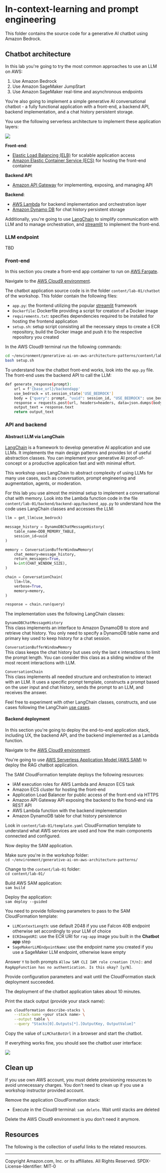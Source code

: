 # In-context-learning and prompt engineering
This folder contains the source code for a generative AI chatbot using Amazon Bedrock.

## Chatbot architecture

In this lab you're going to try the most common approaches to use an LLM on AWS:
1. Use Amazon Bedrock
2. Use Amazon SageMaker JumpStart
3. Use Amazon SageMaker real-time and asynchronous endpoints

You're also going to implement a simple generative AI conversational chatbot - a fully functional application with a front-end, a backend API, backend implementation, and a chat history persistent storage.

You use the following serverless architecture to implement these application layers:

![](/static/design/icl-architecture-aws.drawio.svg)

**Front-end**:  
- [Elastic Load Balancing (ELB)](https://docs.aws.amazon.com/elasticloadbalancing/latest/application/introduction.html) for scalable application access
- [Amazon Elastic Container Service (ECS)](https://docs.aws.amazon.com/AmazonECS/latest/developerguide/Welcome.html) for hosting the front-end container

**Backend API**:  
- [Amazon API Gateway](https://docs.aws.amazon.com/apigateway/latest/developerguide/welcome.html) for implementing, exposing, and managing API

**Backend**:
- [AWS Lambda](https://docs.aws.amazon.com/lambda/latest/dg/welcome.html) for backend implementation and orchestration layer
- [Amazon Dynamo DB](https://docs.aws.amazon.com/amazondynamodb/latest/developerguide/Introduction.html) for chat history persistent storage

Additionally, you're going to use [LangChain](https://www.langchain.com/) to simplify communication with LLM and to manage orchestration, and [streamlit](https://streamlit.io/) to implement the front-end.

### LLM endpoint
TBD

### Front-end
In this section you create a front-end app container to run on [AWS Fargate](https://docs.aws.amazon.com/AmazonECS/latest/userguide/what-is-fargate.html).

Navigate to the [AWS Cloud9 environment](https://us-east-1.console.aws.amazon.com/cloud9control/home?region=us-east-1#/).

The chatbot application source code is in the folder `content/lab-01/chatbot` of the workshop. This folder contain the following files: 
- `app.py`: the frontend utilizing the popular [streamlit](https://streamlit.io/) framework
- `Dockerfile`: Dockerfile providing a script for creation of a Docker image
- `requirements.txt`: specifies dependencies required to be installed for hosting the frontend application
- `setup.sh`: setup script consisting all the necessary steps to create a ECR repository, build the Docker image and push it to the respective repository you created

In the AWS Cloud9 terminal run the following commands:
```sh
cd ~/environment/generative-ai-on-aws-architecture-patterns/content/lab-01/chatbot/
bash setup.sh
```

To understand how the chatbot front-end works, look into the `app.py` file. The front-end uses the backend API to call the LLM:

```sh
def generate_response(prompt):
    url = f'{base_url}/backendapp'
    use_bedrock = st.session_state['USE_BEDROCK']
    body = {"query": prompt, "uuid": session_id, "USE_BEDROCK": use_bedrock}
    response = requests.post(url, headers=headers, data=json.dumps(body), verify=False)
    output_text = response.text
    return output_text
```

### API and backend

#### Abstract LLM via LangChain
[LangChain](https://python.langchain.com/docs/get_started/introduction) is a framework to develop generative AI application and use LLMs. It implements the main design patterns and provides lot of useful abstraction classes. You can implement your generative AI proof-of-concept or a productive application fast and with minimal effort.

This workshop uses LangChain to abstract complexity of using LLMs for many use cases, such as conversation, prompt engineering and augmentation, agents, or moderation.

For this lab you use almost the minimal setup to implement a conversational chat with memory. 
Look into the Lambda function code in the file `content/lab-01/backend/backend-app/backend_app.py` to understand how the code uses LangChain classes and accesses the LLM:

```python
llm = get_llm(use_bedrock)

message_history = DynamoDBChatMessageHistory(
    table_name=DDB_MEMORY_TABLE,
    session_id=uuid
)

memory = ConversationBufferWindowMemory(
    chat_memory=message_history,
    return_messages=True,
    k=int(CHAT_WINDOW_SIZE),
)

chain = ConversationChain(
    llm=llm,
    verbose=True,
    memory=memory,
)

response = chain.run(query)
```

The implementation uses the following LangChain classes:

`DynamoDBChatMessageHistory`  
This class implements an interface to Amazon DynamoDB to store and retrieve chat history. You only need to specify a DynamoDB table name and primary key used to keep history for a chat session.

`ConversationBufferWindowMemory`  
This class keeps the chat history but uses only the last `K` interactions to limit the prompt length. You can consider this class as a sliding window of the most recent interactions with LLM.

`ConversationChain`  
This class implements all needed structure and orchestration to interact with an LLM. It uses a specific prompt template, constructs a prompt based on the user input and chat history, sends the prompt to an LLM, and receives the answer. 

Feel free to experiment with other LangChain classes, constructs, and use cases following the LangChain [use cases](https://python.langchain.com/docs/use_cases/qa_structured/sql).

#### Backend deployment
In this section you're going to deploy the end-to-end application stack, including UX, the backend API, and the backend implemented as a Lambda function.

Navigate to the [AWS Cloud9 environment](https://us-east-1.console.aws.amazon.com/cloud9control/home?region=us-east-1#/).

You're going to use [AWS Serverless Application Model (AWS SAM)](https://docs.aws.amazon.com/serverless-application-model/latest/developerguide/what-is-sam.html) to deploy the RAG chatbot application.

The SAM CloudFormation template deploys the following resources:
- IAM execution roles for AWS Lambda and Amazon ECS task
- Amazon ECS cluster for hosting the front-end
- Application Load Balancer for public access of the front-end via HTTPS
- Amazon API Gateway API exposing the backend to the frond-end via REST API
- AWS Lambda function with the backend implementation
- Amazon DynamoDB table for chat history persistence

Look in `content/lab-01/template.yaml` CloudFormation template to understand what AWS services are used and how the main components connected and configured.

Now deploy the SAM application.

Make sure you're in the workshop folder:  
`cd ~/environment/generative-ai-on-aws-architecture-patterns/`

Change to the `content/lab-01` folder:  
`cd content/lab-01/`

Build AWS SAM application:  
`sam build`

Deploy the application:  
`sam deploy --guided`

You need to provide following parameters to pass to the SAM CloudFormation template:
- `LLMContextLength`: use default 2048 if you use Falcon 40B endpoint otherwise set accordingly to your LLM of choice
- `ECRImageURI`: use the ECR URI for `rag-app` image you built in the **Chatbot app** step
- `SageMakerLLMEndpointName`: use the endpoint name you created if you use a SageMaker LLM endpoint, otherwise leave empty

Answer `Y` to both prompts `Allow SAM CLI IAM role creation [Y/n]:` and `RagAppFunction has no authentication. Is this okay? [y/N]`.

Provide configuration parameters and wait until the CloudFormation stack deployment succeeded. 

The deployment of the chatbot application takes about 10 minutes.

Print the stack output (provide your stack name):
```sh
aws cloudformation describe-stacks \
    --stack-name <your stack name> \
    --output table \
    --query "Stacks[0].Outputs[*].[OutputKey, OutputValue]"
```

Copy the value of `LLMChatBotUrl` in a browser and start the chatbot.

If everything works fine, you should see the chatbot user interface:

![](/static/img/chat-bot-ux.png)

## Clean up
If you use own AWS account, you must delete provisioning resources to avoid unnecessary charges. You don't need to clean up if you use a workshop instructor provided account.

Remove the application CloudFormation stack:
- Execute in the Cloud9 terminal: `sam delete`. Wait until stacks are deleted

Delete the AWS Cloud9 environment is you don't need it anymore.

## Resources
The following is the collection of useful links to the related resources.

---
Copyright Amazon.com, Inc. or its affiliates. All Rights Reserved.
SPDX-License-Identifier: MIT-0

